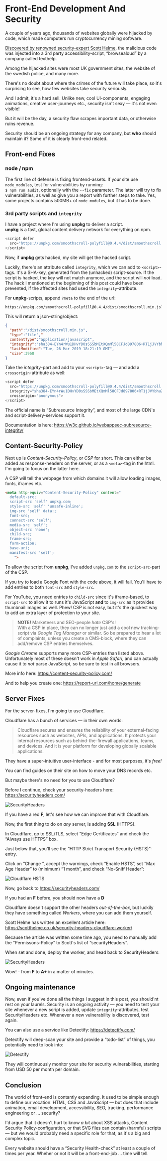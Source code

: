 # Front-End Development And Security

A couple of years ago, thousands of websites globally were hijacked by code, which made computers run cryptocurrency mining software.

[Discovered by renowned security-expert Scott Helme](https://scotthelme.co.uk/protect-site-from-cryptojacking-csp-sri/), the malicious code was injected into a 3rd party accessibility-script, “browsealoud” by a company called texthelp.

Among the hijacked sites were most UK government sites, the website of the swedish police, and many more.

There's no doubt about where the crimes of the future will take place, so it's surprising to see, how few websites take security seriously.

And I admit, it's a hard sell: Unlike new, cool UI-components, engaging animations, creative user-journeys etc., security isn't sexy — it's not even visible!

But it will be the day, a security flaw scrapes important data, or otherwise ruins revenue.

Security should be an ongoing strategy for any company, but **who** should maintain it? Some of it is clearly front-end related.

## Front-end Fixes
### node / npm
The first line of defense is fixing frontend-assets. If your site use `node_modules`, test for vulnerabilities by running:  
`$ npm run audit`, optionally with the `--fix` parameter.
The latter will try to fix vulnerabilities, as well as give you a report with further steps to take. Yes, some projects contains 500MB+ of `node_modules`, but it has to be done.

### 3rd party scripts and `integrity`
I have a project where I'm using **unpkg** to deliver a script.   
**unpkg** is a fast, global content delivery network for everything on npm.

```js
<script defer
  src="https://unpkg.com/smoothscroll-polyfill@0.4.4/dist/smoothscroll.min.js">
</script>
```

Now, if **unpkg** gets hacked, my site will get the hacked script.

Luckily, there's an attribute called `integrity`, which we can add to `<script>`-tags. It's a SHA-key, generated from the (unhacked) script-source. If the script is hacked, the key will not match anymore, and the script will *not* load. The hack I mentioned at the beginning of this post could have been prevented, if the affected sites had used the `integrity`-attribute.

For **unpkg**-scripts, append `?meta` to the end of the url:

```html
https://unpkg.com/smoothscroll-polyfill@0.4.4/dist/smoothscroll.min.js?meta
```

 This will return a json-string/object:

```json
{
  "path":"/dist/smoothscroll.min.js",
  "type":"file","
  contentType":"application/javascript",
  "integrity":"sha384-EYn4rWu1DHvYD0sSSSbMEtXQmMl58CFJd897806+RT1jJVYbhuZlZMN6yG9nCyFa",
  "lastModified":"Tue, 26 Mar 2019 18:21:19 GMT",
  "size":3968
}
```

Take the *integrity*-part and add to your `<script>`-tag — and add a `crossorigin`-attribute as well:

```js
<script defer
  src="https://unpkg.com/smoothscroll-polyfill@0.4.4/dist/smoothscroll.min.js"
  integrity="sha384-EYn4rWu1DHvYD0sSSSbMEtXQmMl58CFJd897806+RT1jJVYbhuZlZMN6yG9nCyFa"
  crossorigin="anonymous">
</script>
```

The official name is “Subresource Integrity”, and most of the large CDN's and script-delivery-services support it.  

Documentation is here:
https://w3c.github.io/webappsec-subresource-integrity/

## Content-Security-Policy
Next up is *Content-Security-Policy*, or *CSP* for short. This can either be added as response-headers on the server, or as a `<meta>`-tag in the html. I'm going to focus on the latter here. 

A CSP will tell the webpage from which domains it will allow loading images, fonts, iframes etc. 

```html
<meta http-equiv="Content-Security-Policy" content="
  default-src;
  script-src 'self' unpkg.com;
  style-src 'self' 'unsafe-inline';
  img-src 'self' data:;
  font-src;
  connect-src 'self';
  media-src 'self';
  object-src 'none';
  child-src;
  frame-src;
  form-action;
  base-uri;
  manifest-src 'self';
    ">
```

To allow the script from **unpkg**, I've added `unpkg.com` to the `script-src`-part of the CSP.  

If you try to load a Google Font with the code above, it will fail. You'll have to add entries to both `font-src` and `style-src`. 

For YouTube, you need entries to `child-src` since it's iframe-based, to `script-src` to allow it to runs it's JavaScript **and** to `img-src` as it provides thumbnail images as well. Phew! CSP is not easy, but it's the quickest way to add an extra layer of protection to your site.

> **NOTE!** Marketeers and SEO-people *hate* CSP's!  
With a CSP in place, they can no longer just add a cool new tracking-script via *Google Tag Manager* or similar. So be prepared to hear a lot of complaints, unless you create a CMS-block, where they can add/remove CSP entries themselves.

*Google Chrome* supports many more CSP-entries than listed above. Unfortunately most of these doesn't work in *Apple Safari*, and can actually cause it to *not* parse JavaScript, so be sure to test in all browsers.

More info here:
https://content-security-policy.com/

And to help you create one:
https://report-uri.com/home/generate


## Server Fixes
For the server-fixes, I'm going to use Cloudflare.

Cloudflare has a bunch of services — in their own words:

> Cloudflare secures and ensures the reliability of your external-facing resources such as websites, APIs, and applications. It protects your internal resources such as behind-the-firewall applications, teams, and devices. And it is your platform for developing globally scalable applications.

They have a super-intuitive user-interface - and for most purposes, it's *free!*  

You can find guides on their site on how to move your DNS records etc.

But maybe there's no need for you to use Cloudflare? 

Before I continue, check your security-headers here: https://securityheaders.com/

![SecurityHeaders](assets/sec-headers-f.png)

If you have a red **F**, let's see how we can improve that with Cloudflare.

Now, the first thing to do on *any* server, is adding **SSL** (HTTPS).

In Cloudflare, go to SSL/TLS, select “Edge Certificates” and check the “Always use HTTPS” box.

Just below that, you'll see the “HTTP Strict Transport Security (HSTS)”-entry.

Click on “Change ”, accept the warnings, check “Enable HSTS”, set “Max Age Header” to (minimum) “1 month”, and check “No-Sniff Header”:

![Cloudflare HSTS](assets/sec-cloudflare-hsts.png)


Now, go back to https://securityheaders.com/

If you had an **F** before, you should now have a **D**

Cloudflare doesn't support the other headers *out-of-the-box*, but luckily they have something called *Workers*, where you can add them yourself.

Scott Helme has written an excellent article here: https://scotthelme.co.uk/security-headers-cloudflare-worker/

Because the article was written some time ago, you need to manually add the “Permissons-Policy” to Scott's list of “securityHeaders”.

When set and done, deploy the worker, and head back to SecurityHeaders:

![SecurityHeaders](assets/sec-headers-aplus.png)

Wow! - from **F** to **A+** in a matter of minutes.

## Ongoing maintenance
Now, even if you've done all the things I suggest in this post, you should'nt rest on your laurels. Security is an ongoing activity — you need to test your site whenever a new script is added, update `integrity`-attributes, test SecurityHeaders etc. Whenever a new vulnerability is discovered, test again.

You can also use a service like Detectify: https://detectify.com/

Detectify will deep-scan your site and provide a “todo-list” of things, you potentially need to look into:

![Detectify](assets/sec-detectify.png)

They will continuously monitor your site for security vulnerabilities, starting from USD 50 per month per domain. 

## Conclusion

The world of front-end is contantly expanding. It used to be simple enough to define our vocation: HTML, CSS and JavaScript — but does that include animation, email development, accessibility, SEO, tracking, performance engineering or ... security?

I'd argue that it doesn't hurt to know *a bit* about XSS attacks, Content Security Policy-configuration, or that SVG files can contain (harmful) scripts — but we would probably need a specific role for that, as it's a big and complex topic. 

Every website should have a “Security Health-check” at least a couple of times per year. Wheher or not it will be a front-end-job ... time will tell.
